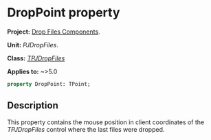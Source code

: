 # DropPoint property

**Project:** [Drop Files Components](../API.md).

**Unit:** _PJDropFiles_.

**Class:** _[TPJDropFiles](./TPJDropFiles.md)_

**Applies to:** ~>5.0

```pascal
property DropPoint: TPoint;
```

## Description

This property contains the mouse position in client coordinates of the _TPJDropFiles_ control where the last files were dropped.
